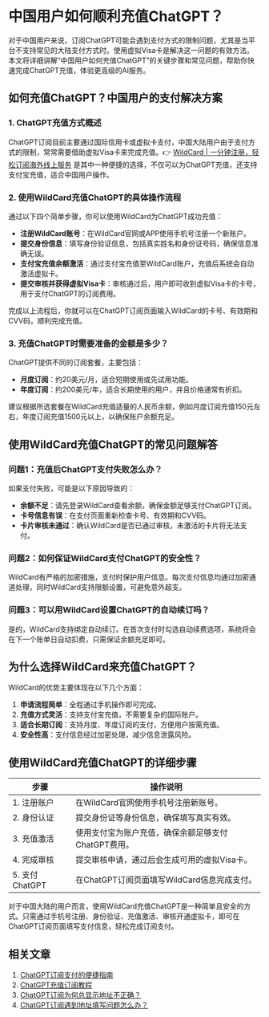 # 中国用户如何顺利充值ChatGPT？

对于中国用户来说，订阅ChatGPT可能会遇到支付方式的限制问题，尤其是当平台不支持常见的大陆支付方式时。使用虚拟Visa卡是解决这一问题的有效方法。本文将详细讲解“中国用户如何充值ChatGPT”的关键步骤和常见问题，帮助你快速完成ChatGPT充值，体验更高级的AI服务。

## 如何充值ChatGPT？中国用户的支付解决方案

### 1. ChatGPT充值方式概述

ChatGPT订阅目前主要通过国际信用卡或虚拟卡支付，中国大陆用户由于支付方式的限制，常常需要借助虚拟Visa卡来完成充值。👉 [WildCard | 一分钟注册，轻松订阅海外线上服务](https://bbtdd.com/WildCard) 是其中一种便捷的选择，不仅可以为ChatGPT充值，还支持支付宝充值，适合中国用户操作。

### 2. 使用WildCard充值ChatGPT的具体操作流程

通过以下四个简单步骤，你可以使用WildCard为ChatGPT成功充值：

- **注册WildCard账号**：在WildCard官网或APP使用手机号注册一个新账户。
- **提交身份信息**：填写身份验证信息，包括真实姓名和身份证号码，确保信息准确无误。
- **支付宝充值余额激活**：通过支付宝充值至WildCard账户，充值后系统会自动激活虚拟卡。
- **提交审核并获得虚拟Visa卡**：审核通过后，用户即可收到虚拟Visa卡的卡号，用于支付ChatGPT的订阅费用。

完成以上流程后，你就可以在ChatGPT订阅页面输入WildCard的卡号、有效期和CVV码，顺利完成充值。

### 3. 充值ChatGPT时需要准备的金额是多少？

ChatGPT提供不同的订阅套餐，主要包括：

- **月度订阅**：约20美元/月，适合短期使用或先试用功能。
- **年度订阅**：约200美元/年，适合长期使用的用户，并且价格通常有折扣。

建议根据所选套餐在WildCard充值适量的人民币余额，例如月度订阅充值150元左右，年度订阅充值1500元以上，以确保账户余额充足。

## 使用WildCard充值ChatGPT的常见问题解答

### 问题1：充值后ChatGPT支付失败怎么办？

如果支付失败，可能是以下原因导致的：

- **余额不足**：请先登录WildCard查看余额，确保金额足够支付ChatGPT订阅。
- **卡号信息有误**：在支付页面重新检查卡号、有效期和CVV码。
- **卡片审核未通过**：确认WildCard是否已通过审核，未激活的卡片将无法支付。

### 问题2：如何保证WildCard支付ChatGPT的安全性？

WildCard有严格的加密措施，支付时保护用户信息。每次支付信息均通过加密通道处理，同时WildCard支持限额设置，可避免意外超支。

### 问题3：可以用WildCard设置ChatGPT的自动续订吗？

是的，WildCard支持绑定自动续订。在首次支付时勾选自动续费选项，系统将会在下一个账单日自动扣费，只需保证余额充足即可。

## 为什么选择WildCard来充值ChatGPT？

WildCard的优势主要体现在以下几个方面：

1. **申请流程简单**：全程通过手机操作即可完成。
2. **充值方式灵活**：支持支付宝充值，不需要复杂的国际账户。
3. **适合长期订阅**：支持月度、年度订阅的支付，方便用户按需充值。
4. **安全性高**：支付信息经过加密处理，减少信息泄露风险。

## 使用WildCard充值ChatGPT的详细步骤

| **步骤** | **操作说明** |
| -------- | ------------ |
| 1. 注册账户 | 在WildCard官网使用手机号注册新账号。 |
| 2. 身份认证 | 提交身份证等身份信息，确保填写真实有效。 |
| 3. 充值激活 | 使用支付宝为账户充值，确保余额足够支付ChatGPT费用。 |
| 4. 完成审核 | 提交审核申请，通过后会生成可用的虚拟Visa卡。 |
| 5. 支付ChatGPT | 在ChatGPT订阅页面填写WildCard信息完成支付。 |

对于中国大陆的用户而言，使用WildCard充值ChatGPT是一种简单且安全的方式。只需通过手机号注册、身份验证、充值激活、审核开通虚拟卡，即可在ChatGPT订阅页面填写支付信息，轻松完成订阅支付。

## 相关文章

1. [ChatGPT订阅支付的便捷指南](#)
2. [ChatGPT充值订阅教程](#)
3. [ChatGPT订阅为何总显示地址不正确？](#)
4. [ChatGPT订阅遇到地址填写问题怎么办？](#)